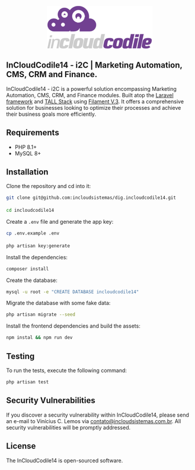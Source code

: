 <p align="center"><a href="https://incloudsistemas.com.br" target="_blank"><img src="https://github.com/incloudsistemas/dig.incloudcodile14/blob/main/public/images/filament/i2c-loader.png" alt="The i2C | Marketing Automation, CMS, CRM and Finance logo."></a></p>

## InCloudCodile14 - i2C | Marketing Automation, CMS, CRM and Finance.

InCloudCodile14 - i2C is a powerful solution encompassing Marketing Automation, CMS, CRM, and Finance modules. Built atop the <a href="https://laravel.com/" target="_blank">Laravel framework</a> and <a href="https://tallstack.dev/" target="_blank">TALL Stack</a> using <a href="https://filamentphp.com/" target="_blank">Filament V.3</a>. It offers a comprehensive solution for businesses looking to optimize their processes and achieve their business goals more efficiently.

## Requirements

- PHP 8.1+
- MySQL 8+

## Installation

Clone the repository and cd into it:

```bash
git clone git@github.com:incloudsistemas/dig.incloudcodile14.git

cd incloudcodile14
```

Create a `.env` file and generate the app key:

```bash
cp .env.example .env

php artisan key:generate
```

Install the dependencies:

```bash
composer install
```

Create the database:

```bash
mysql -u root -e "CREATE DATABASE incloudcodile14"
```

Migrate the database with some fake data:

```bash
php artisan migrate --seed
```

Install the frontend dependencies and build the assets:

```bash
npm instal && npm run dev
```

## Testing

To run the tests, execute the following command:

```bash
php artisan test
```

## Security Vulnerabilities

If you discover a security vulnerability within InCloudCodile14, please send an e-mail to Vinícius C. Lemos via [contato@incloudsistemas.com.br](mailto:contato@incloudsistemas.com.br). All security vulnerabilities will be promptly addressed.

## License

The InCloudCodile14 is open-sourced software.